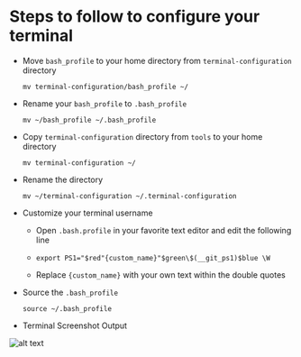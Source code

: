 # Steps to follow to configure your terminal

- Move `bash_profile` to your home directory from `terminal-configuration` directory


  ```mv terminal-configuration/bash_profile ~/```

- Rename your `bash_profile` to `.bash_profile`


  ```mv ~/bash_profile ~/.bash_profile```

- Copy `terminal-configuration` directory from `tools` to your home directory


  ```mv terminal-configuration ~/```

- Rename the directory


  ```mv ~/terminal-configuration ~/.terminal-configuration```

- Customize your terminal username

  - Open `.bash.profile` in your favorite text editor and edit the following line


  - ```export PS1="$red"{custom_name}"$green\$(__git_ps1)$blue \W```


  - Replace `{custom_name}` with your own text within the double quotes

- Source the `.bash_profile`


  ```source ~/.bash_profile```

- Terminal Screenshot Output

![alt text](https://github.com/awalakaushik/tools/blob/master/terminal-configuration/terminal-screenshot.png "Terminal Screenshot")
